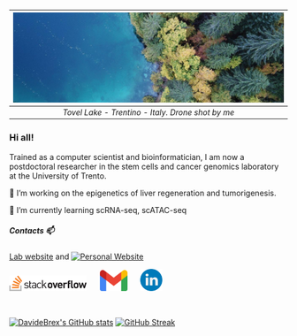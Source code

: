 
| ![LagoDiTovel](banner_tovel_drone.jpg) | 
|:--:| 
| *Tovel Lake - Trentino - Italy.  Drone shot by me* |


### Hi all!

Trained as a computer scientist and bioinformatician, I am now a postdoctoral researcher in the stem cells and cancer genomics laboratory at the University of Trento.

🔭 I’m working on the epigenetics of liver regeneration and tumorigenesis. 

🌱 I’m currently learning scRNA-seq, scATAC-seq

##### Contacts 📫

[Lab website](https://www.cibio.unitn.it/956/laboratory-of-stem-cells-and-cancer-genomics) and [![Personal Website]()]( https://davidebrex.github.io/)



[<img alt="alt_text" width="140px" src="logo-stackoverflow.png" />](https://stackoverflow.com/users/13328010/davidebrex?tab=profile) &nbsp;&nbsp;&nbsp;&nbsp; [<img src="logo_gmail.png" alt="Unitn logo" width="50"/>](mailto:davide.bressan-1@unitn.it)
 &nbsp;&nbsp;&nbsp;&nbsp;  [<img alt="alt_text" width="40px" src="linkedin_logo.png" />](https://www.linkedin.com/in/davide-bressan/)

&nbsp;


[![DavideBrex's GitHub stats](https://github-readme-stats.vercel.app/api?username=DavideBrex)](https://github.com/anuraghazra/github-readme-stats) [![GitHub Streak](https://streak-stats.demolab.com?user=DavideBrex)](https://git.io/streak-stats)




